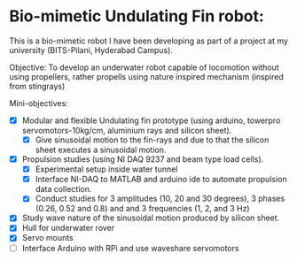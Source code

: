 # Bio-mimetic Undulating Fin robot:

This is a bio-mimetic robot I have been developing as part of a project at my university (BITS-Pilani, Hyderabad Campus).

Objective: To develop an underwater robot capable of locomotion without using propellers, rather propells using nature inspired mechanism (inspired from stingrays)

Mini-objectives:
- [x] Modular and flexible Undulating fin prototype (using arduino, towerpro servomotors-10kg/cm, aluminium rays and silicon sheet).
  - [x] Give sinusoidal motion to the fin-rays and due to that the silicon sheet executes a sinusoidal motion.
- [x] Propulsion studies (using NI DAQ 9237 and beam type load cells).
  - [x] Experimental setup inside water tunnel
  - [x] Interface NI-DAQ to MATLAB and arduino ide to automate propulsion data collection.
  - [x] Conduct studies for 3 amplitudes (10, 20 and 30 degrees), 3 phases (0.26, 0.52 and 0.8) and  and 3 frequencies (1, 2, and 3 Hz)
- [x] Study wave nature of the sinusoidal motion produced by silicon sheet.
- [x] Hull for underwater rover
- [x] Servo mounts
- [ ] Interface Arduino with RPi and use waveshare servomotors
